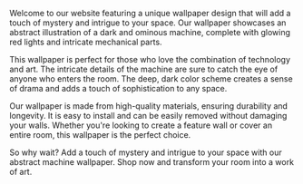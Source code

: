 <!--
Write me content for website with wallpaper "A wallpaper featuring an abstract illustration of a dark and ominous machine, with glowing red lights and mechanical parts."
-->

<!--font:Poppins.-->

Welcome to our website featuring a unique wallpaper design that will add a touch of mystery and intrigue to your space. Our wallpaper showcases an abstract illustration of a dark and ominous machine, complete with glowing red lights and intricate mechanical parts.

This wallpaper is perfect for those who love the combination of technology and art. The intricate details of the machine are sure to catch the eye of anyone who enters the room. The deep, dark color scheme creates a sense of drama and adds a touch of sophistication to any space.

Our wallpaper is made from high-quality materials, ensuring durability and longevity. It is easy to install and can be easily removed without damaging your walls. Whether you're looking to create a feature wall or cover an entire room, this wallpaper is the perfect choice.

So why wait? Add a touch of mystery and intrigue to your space with our abstract machine wallpaper. Shop now and transform your room into a work of art.
